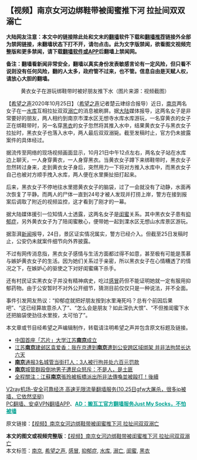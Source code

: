  <h2>【视频】南京女河边绑鞋带被闺蜜推下河 拉扯间双双溺亡</h2> <p class="notice"><b>大陆网友注意：本文中的链接除此处和文末的<a href="https://github.com/bannedbook/fanqiang" >翻墙</a>软件下载和<a href="https://github.com/killgcd/justmysocks/blob/master/README.md">翻墙推荐</a>链接外全部为禁网链接，未翻墙状态下打不开，请勿点击。此为文字版禁闻，欲看图文视频完整版和更多禁闻，请下载<a href="https://github.com/bannedbook/fanqiang">翻墙软件或APP</a>后翻墙上禁闻网。</p><p>备注：翻墙看新闻非常安全，翻墙以真实身份发表敏感言论有一定风险，但只看不说则没有任何风险，翻的人太多，政府管不过来，也不管。信息自由是天赋人权，请放心大胆的翻墙。</b></p>  <div class="entry"> <figure><figcaption>黄衣女子在游玩绑鞋带时被好朋友推下水（图片来源：视频截图）</figcaption></figure> <p>【<span class='wp_keywordlink_affiliate'><a href="https://www.soundofhope.org" title="希望之声" target="_blank">希望之声</a></span>2020年10月25日】（<a href="https://www.bannedbook.org/bnews/tag/%e5%b8%8c%e6%9c%9b%e4%b9%8b%e5%a3%b0/" class="st_tag internal_tag" rel="tag" title="标签 希望之声 下的日志">希望之声</a>记者楚云珒综合报导）近日，<a href="https://www.bannedbook.org/bnews/tag/%e5%8d%97%e4%ba%ac/" class="st_tag internal_tag" rel="tag" title="标签 南京 下的日志">南京</a>两名女子在一<a href="https://www.bannedbook.org/bnews/tag/%e6%b0%b4%e5%ba%93/" class="st_tag internal_tag" rel="tag" title="标签 水库 下的日志">水库</a>互相拉扯双双<a href="https://www.bannedbook.org/bnews/tag/%E6%BA%BA%E4%BA%A1/" class="st_tag internal_tag" rel="tag" title="标签 溺亡 下的日志">溺亡</a>的消息被刷屏。据<span class='wp_keywordlink_affiliate'><a href="https://www.bannedbook.org/" title="大陆" target="_blank">大陆</a></span>媒体报导，这两名女子是非常要好的朋友，两人相约到南京市溧水区无想寺水库水库游玩，一名穿黄衣的女子正在绑鞋带时，另一名穿<a href="https://www.bannedbook.org/bnews/tag/%E9%BB%91%E8%A1%A3/" class="st_tag internal_tag" rel="tag" title="标签 黑衣 下的日志">黑衣</a>的女子忽然将其推入水中，结果黄衣女子与黑衣女子拉扯时，黑衣女子也落入水中，两人最后双双溺毙。截至发稿时止，官方仍未披露案件的具体经过。</p> <p>据流传至网络的现场视频画面显示，10月21日中午12点左右，两名女子站在水库边上聊天，一人身穿黄衣，一人身穿黑衣。当黄衣女子蹲下来绑鞋带时，黑衣女子忽然转过身来，走到黄衣女子身后，突然用力一下将对方推入水库中，而黑衣女子自己也被对方顺手拽入水库，两人便在水里撕扯扭打起来。</p> <p></p>  <p>后来，黑衣女子不停地往水里摁黄衣女子的脑袋，过了一会就没有了动静，水面再次恢复了平静。而两人的尸体一直到24号才被人发现并打捞上岸，警方在接到报案后调取了附近的视频监控，这才看到了刚才的一幕。</p> <p>据大陆媒体援引一位知情人士透露，这两名女子是<a href="https://www.bannedbook.org/bnews/tag/%E9%97%BA%E8%9C%9C/" class="st_tag internal_tag" rel="tag" title="标签 闺蜜 下的日志">闺蜜</a>关系。其中黑衣女子患有<a href="https://www.bannedbook.org/bnews/tag/%e6%8a%91%e9%83%81%e7%97%87/" class="st_tag internal_tag" rel="tag" title="标签 抑郁症 下的日志">抑郁症</a>，另外黄衣女子为了陪闺蜜散心，便带她一起到溧水区无想山水库景区游玩。</p> <p>据澎湃<span class='wp_keywordlink_affiliate'><a href="https://www.bannedbook.org/" title="新闻">新闻</a></span>报导，24日，景区证实情况属实，警方已经介入。但截至25日发稿时止，公安仍未就案件细节向外界披露。</p>  <p>不过有网传消息指，黑衣女子感情与生活方面都过得不如意，甚至极有可能是羡慕与嫉妒黄衣女子的生活。因为她们关系过于亲密，所以黑衣女子在心情糟透了的情况之下，在嫉妒心的驱使之下对好闺蜜痛下杀手。</p> <p>还有村民证实黑衣女子并没有精神病史，吃过<a href="https://www.bannedbook.org/bnews/tag/%E6%84%9F%E5%86%92/" class="st_tag internal_tag" rel="tag" title="标签 感冒 下的日志">感冒</a>药但不能证明她就一定有服用抑郁药物。由于公安暂时不对外公开细节，猜测目前仅仅只是一种说法，并不全面。</p> <p>事件引发网友热议：“抑郁症就把好朋友按到水里淹死吗？总有个前因后果吧”、“这已经算故意杀人了”、“怎么会是朋友？如此深仇大恨”、“不但推闺蜜下水还把脑袋使劲往水里按，太可怕了”。</p>  <p>本文章或节目经希望之声编辑制作，转载请注明希望之声并包含原文标题及链接。</p> <ul class='op-related-articles' title='相关阅读'> <li><a href='https://www.bannedbook.org/bnews/baitai/20201022/1418435.html' target='_blank'>中国首座「芯片」大学江苏<b>南京</b>成立</a></li> <li><a href='https://www.bannedbook.org/bnews/baitai/20201020/1417234.html' target='_blank'>江苏<b>南京</b>建邺区袁爱香：我在京遭到<b>南京</b>遭到公安跨区域绑架 并非法拘禁长达六天</a></li> <li><a href='https://www.bannedbook.org/bnews/baitai/20201018/1415976.html' target='_blank'><b>南京</b>通报3名城管当街打人：3人被行拘并处六百元罚款</a></li> <li><a href='https://www.bannedbook.org/bnews/finance/20201018/1415824.html' target='_blank'><b>南京</b>城管群殴倒地男子遭民众怒斥：不是人，是土匪</a></li> <li><a href='https://www.bannedbook.org/bnews/baitai/20201017/1415673.html' target='_blank'>全程關注：江蘇<b>南京</b>張玲被板橋派出所非法傳喚並被毆打！後續</a></li> </ul> <p class="texttj"> <a href="https://www.bannedbook.org/forum23/topic22702.html" target="_blank">V2ray机场-安全可靠经济 高速无限流量翻墙服务(10.25日gfw大屠杀，很多ip被墙，它依然坚挺)</a><br/> <a href="https://github.com/bannedbook/fanqiang/wiki/%E7%A6%81%E9%97%BB%E7%BD%91%E5%AE%89%E5%8D%93%E7%BF%BB%E5%A2%99%E6%96%B0%E9%97%BBAPP" target="_blank">PC翻墙、安卓VPN翻墙APP</a>、<span onclick="window.open('https://github.com/killgcd/justmysocks/blob/master/README.md')" style="font-weight:bold;color:#00A191;cursor:pointer;text-decoration:underline;outline:none">AD：搬瓦工官方翻墙服务Just My Socks，不怕被墙</span></p><p>原文链接：<a class="src_link"  href="https://www.soundofhope.org/post/435751" target="_blank">【视频】南京女河边绑鞋带被闺蜜推下河 拉扯间双双溺亡</a></p><a name='sharetosocial'></a>       <div><b>本文的图文或视频完整版</b>：<a href='https://www.bannedbook.org/bnews/comments/20201025/1420088.html'>【视频】南京女河边绑鞋带被闺蜜推下河 拉扯间双双溺亡</a></div>  </div><!--END ENTRY--> <div class="postfooter"> <div>本文标签：<a href="https://www.bannedbook.org/bnews/tag/%e5%8d%97%e4%ba%ac/" rel="tag">南京</a>, <a href="https://www.bannedbook.org/bnews/tag/%e5%b8%8c%e6%9c%9b%e4%b9%8b%e5%a3%b0/" rel="tag">希望之声</a>, <a href="https://www.bannedbook.org/bnews/tag/%E6%84%9F%E5%86%92/" rel="tag">感冒</a>, <a href="https://www.bannedbook.org/bnews/tag/%e6%8a%91%e9%83%81%e7%97%87/" rel="tag">抑郁症</a>, <a href="https://www.bannedbook.org/bnews/tag/%e6%b0%b4%e5%ba%93/" rel="tag">水库</a>, <a href="https://www.bannedbook.org/bnews/tag/%E6%BA%BA%E4%BA%A1/" rel="tag">溺亡</a>, <a href="https://www.bannedbook.org/bnews/tag/%E9%97%BA%E8%9C%9C/" rel="tag">闺蜜</a>, <a href="https://www.bannedbook.org/bnews/tag/%E9%BB%91%E8%A1%A3/" rel="tag">黑衣</a></div>  </div><!--END POSTFOOTER--> 